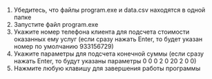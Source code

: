 1. Убедитесь, что файлы program.exe и data.csv находятся в одной папке
2. Запустите файл program.exe
3. Укажите номер телефона клиента для подсчета стоимости оказанных ему услуг (если сразу нажать Enter, то будет указан номер по умолчанию 933156729)
4. Укажите параметры для подсчета конечной суммы (если сразу нажать Enter, то будут указаны параметры 0 0 0 2 0 20 2 0 0)
5. Нажмите любую клавишу для завершения работы программы
